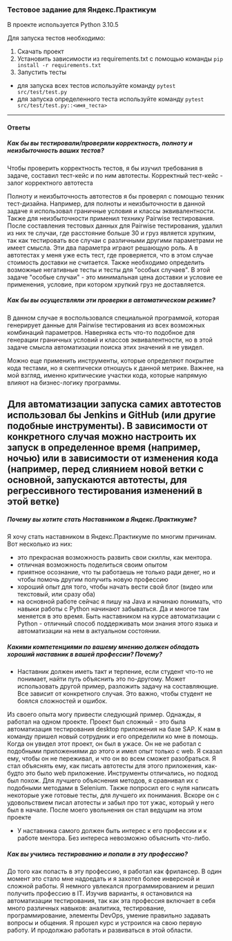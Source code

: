 ### Тестовое задание для Яндекс.Практикум

В проекте используется Python 3.10.5

Для запуска тестов необходимо:
1. Скачать проект
1. Установить зависимости из requirements.txt с помощью команды
`pip install -r requirements.txt`
1. Запустить тесты
- для запуска всех тестов используйте команду
`pytest src/test/test.py`
- для запуска определенного теста используйте команду
`pytest src/test/test.py::<имя_теста>`

---
#### Ответы
##### Как бы вы тестировали/проверяли корректность, полноту и неизбыточность ваших тестов?
Чтобы проверить корректность тестов, я бы изучил требования в задаче, составил тест-кейс и по ним автотесты. Корректный тест-кейс - залог корректного автотеста

Полноту и неизбыточность автотестов я бы проверял с помощью техник тест-дизайна. Например, для полноты и неизбыточности в данной задаче я использовал граничные условия и классы эквивалентности. Также для неизбыточности применил технику Pairwise тестирования. После составления тестовых данных для Pairwise тестирования, удалил из них те случаи, где расстояние больше 30 и груз является хрупким, так как тестировать все случаи с различными другими параметрами не имеет смысла. Эти два параметра играют решающую роль. А в автотестах у меня уже есть тест, где проверяется, что в этом случае стоимость доставки не считается. Также необходимо определить возможные негативные тесты и тесты для "особых случаев". В этой задаче "особые случаи" - это минимальная цена доставки и условие ее применения, условие, при котором хрупкий груз не доставляется.

##### Как бы вы осуществляли эти проверки в автоматическом режиме? 

В данном случае я воспользовался специальной программой, которая генерирует данные для Pairwise тестирования из всех возможных комбинаций параметров. Наверняка есть что-то подобное для генерации граничных условий и классов эквивалентности, но в этой задаче смысла автоматизации поиска этих значений я не увидел. 

Можно еще применить инструменты, которые определяют покрытие кода тестами, но я скептически отношусь к данной метрике. Важнее, на мой взгляд, именно критические участки кода, которые напрямую влияют на бизнес-логику программы. 

Для автоматизации запуска самих автотестов использовал бы Jenkins и GitHub (или другие подобные инструменты). 
В зависимости от конкретного случая можно настроить их запуск в определенное время (например, ночью) или в зависимости от изменения кода (например, перед слиянием новой ветки с основной, запускаются автотесты, для регрессивного тестирования изменений в этой ветке)
---
##### Почему вы хотите стать Наставником в Яндекс.Практикуме?

Я хочу стать наставником в Яндекс.Практикуме по многим причинам. Вот несколько из них:

- это прекрасная возможность развить свои скиллы, как ментора. 
- отличная возможность поделиться своим опытом
- приятное осознание, что ты работаешь не только ради денег, но и чтобы помочь другим получить новую профессию
- хороший опыт для того, чтобы начать вести свой блог (видео или текстовый, или сразу оба)
- на основной работе сейчас я пишу на Java и начинаю понимать, что навыки работы с Python начинают забываться. Да и многое там меняется в это время. Быть наставником на курсе автоматизации с Python - отличный способ поддерживать мои знания этого языка и автоматизации на нем в актуальном состоянии.

##### Какими компетенциями по вашему мнению должен обладать хороший наставник в вашей профессии? Почему?

- Наставник должен иметь такт и терпение, если студент что-то не понимает, найти путь объяснить это по-другому. Может использовать другой пример, разложить задачу на составляющие. Все зависит от конкретного случая. Это важно, чтобы студент не боялся сложностей и ошибок. 

Из своего опыта могу привести следующий пример. Однажды, я работал на одном проекте. Проект был сложный - это была автоматизация тестирования desktop приложения на базе SAP. К нам в команду пришел новый сотрудник и его определили ко мне в помощь. Когда он увидел этот проект, он был в ужасе. Он не не работал с подобными приложениями до этого и имел опыт только с web. Я сказал ему, чтобы он не переживал, и что он во всем сможет разобраться. Я стал объяснять ему, как писать автотесты для этого приложения, как-будто это было web приложение. Инструменты отличались, но подход был похож. Для лучшего объяснения методов, я сравнивал их с подобными методами в Selenium. Также попросил его с нуля написать некоторые уже готовые тесты, для лучшего их понимания. Вскоре он с удовольствием писал атотесты и забыл про тот ужас, который у него был в начале. После моего увольнения он стал ведущим на этом проекте

- У наставника самого должен быть интерес к его профессии и к работе ментора. Без интереса невозможно объяснить что-либо. 

##### Как вы учились тестированию и попали в эту профессию?

До того как попасть в эту профессию, я работал как фрилансер. В один момент это стало мне надоедать и я захотел более инверсной и сложной работы. Я немного увлекался программированием и решил получить профессию в IT. Изучив варианты, я остановился на автоматизации тестирования, так как эта профессия включает в себя много различных навыков: аналитика, тестирование, программирование, элементы DevOps, умение правильно задавать вопросы и общения. Я прошел курс и устроился на свою первую работу. И продолжаю работать и развиваться в этой области.


